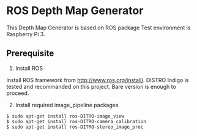 # ROS Depth Map Generator

This Depth Map Generator is based on ROS package
Test environment is Raspberry Pi 3.


## Prerequisite

1. Install ROS 

Install ROS framework from http://www.ros.org/install/.
DISTRO Indigo is tested and recommanded on this project.
Bare version is enough to proceed.

2. Install required image_pipeline packages

```
$ sudo apt-get install ros-DITRO-image_view
$ sudo apt-get install ros-DITRO-camera_calibration
$ sudo apt-get install ros-DITRO-stereo_image_proc
```
